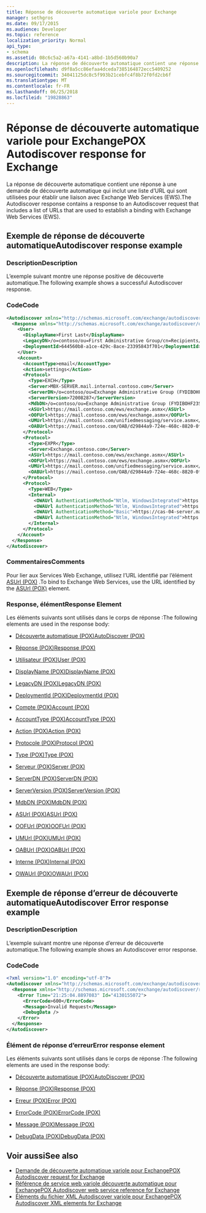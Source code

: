 ```yaml
---
title: Réponse de découverte automatique variole pour Exchange
manager: sethgros
ms.date: 09/17/2015
ms.audience: Developer
ms.topic: reference
localization_priority: Normal
api_type:
- schema
ms.assetid: 08c6c5a2-a67a-4141-a8bd-1b5d560b90a7
description: La réponse de découverte automatique contient une réponse à une demande de découverte automatique qui inclut une liste d’URL qui sont utilisées pour établir une liaison avec Exchange Web Services (EWS).
ms.openlocfilehash: d9f8a5cc86efaa4dceda7385164872ecc5409252
ms.sourcegitcommit: 34041125dc8c5f993b21cebfc4f8b72f0fd2cb6f
ms.translationtype: MT
ms.contentlocale: fr-FR
ms.lasthandoff: 06/25/2018
ms.locfileid: "19828863"
---
```

# <a name="pox-autodiscover-response-for-exchange"></a><span data-ttu-id="3adca-103">Réponse de découverte automatique variole pour Exchange</span><span class="sxs-lookup"><span data-stu-id="3adca-103">POX Autodiscover response for Exchange</span></span>

<span data-ttu-id="3adca-104">La réponse de découverte automatique contient une réponse à une demande de découverte automatique qui inclut une liste d’URL qui sont utilisées pour établir une liaison avec Exchange Web Services (EWS).</span><span class="sxs-lookup"><span data-stu-id="3adca-104">The Autodiscover response contains a response to an Autodiscover request that includes a list of URLs that are used to establish a binding with Exchange Web Services (EWS).</span></span>
  
## <a name="autodiscover-response-example"></a><span data-ttu-id="3adca-105">Exemple de réponse de découverte automatique</span><span class="sxs-lookup"><span data-stu-id="3adca-105">Autodiscover response example</span></span>

### <a name="description"></a><span data-ttu-id="3adca-106">Description</span><span class="sxs-lookup"><span data-stu-id="3adca-106">Description</span></span>

<span data-ttu-id="3adca-107">L’exemple suivant montre une réponse positive de découverte automatique.</span><span class="sxs-lookup"><span data-stu-id="3adca-107">The following example shows a successful Autodiscover response.</span></span>
  
### <a name="code"></a><span data-ttu-id="3adca-108">Code</span><span class="sxs-lookup"><span data-stu-id="3adca-108">Code</span></span>

```XML
<Autodiscover xmlns="http://schemas.microsoft.com/exchange/autodiscover/responseschema/2006">
  <Response xmlns="http://schemas.microsoft.com/exchange/autodiscover/outlook/responseschema/2006a">
    <User>
      <DisplayName>First Last</DisplayName>
      <LegacyDN>/o=contoso/ou=First Administrative Group/cn=Recipients/cn=iuser885646</LegacyDN>
      <DeploymentId>644560b8-a1ce-429c-8ace-23395843f701</DeploymentId>
    </User>
    <Account>
      <AccountType>email</AccountType>
      <Action>settings</Action>
      <Protocol>
        <Type>EXCH</Type>
        <Server>MBX-SERVER.mail.internal.contoso.com</Server>
        <ServerDN>/o=contoso/ou=Exchange Administrative Group (FYDIBOHF23SPDLT)/cn=Configuration/cn=Servers/cn=MBX-SERVER</ServerDN>
        <ServerVersion>72008287</ServerVersion>
        <MdbDN>/o=contoso/ou=Exchange Administrative Group (FYDIBOHF23SPDLT)/cn=Configuration/cn=Servers/cn=MBX-SERVER/cn=Microsoft Private MDB</MdbDN>
        <ASUrl>https://mail.contoso.com/ews/exchange.asmx</ASUrl>
        <OOFUrl>https://mail.contoso.com/ews/exchange.asmx</OOFUrl>
        <UMUrl>https://mail.contoso.com/unifiedmessaging/service.asmx</UMUrl>
        <OABUrl>https://mail.contoso.com/OAB/d29844a9-724e-468c-8820-0f7b345b767b/</OABUrl>
      </Protocol>
      <Protocol>
        <Type>EXPR</Type>
        <Server>Exchange.contoso.com</Server>
        <ASUrl>https://mail.contoso.com/ews/exchange.asmx</ASUrl>
        <OOFUrl>https://mail.contoso.com/ews/exchange.asmx</OOFUrl>
        <UMUrl>https://mail.contoso.com/unifiedmessaging/service.asmx</UMUrl>
        <OABUrl>https://mail.contoso.com/OAB/d29844a9-724e-468c-8820-0f7b345b767b/</OABUrl>
      </Protocol>
      <Protocol>
        <Type>WEB</Type>
        <Internal>
          <OWAUrl AuthenticationMethod="Ntlm, WindowsIntegrated">https://cas-01-server.mail.internal.contoso.com/owa</OWAUrl>
          <OWAUrl AuthenticationMethod="Ntlm, WindowsIntegrated">https://cas-02-server.mail.internal.contoso.com/owa</OWAUrl>
          <OWAUrl AuthenticationMethod="Basic">https://cas-04-server.mail.internal.contoso.com/owa</OWAUrl>
          <OWAUrl AuthenticationMethod="Ntlm, WindowsIntegrated">https://cas-05-server.mail.internal.contoso.com/owa</OWAUrl>
        </Internal>
      </Protocol>
    </Account>
  </Response>
</Autodiscover>
```

### <a name="comments"></a><span data-ttu-id="3adca-109">Commentaires</span><span class="sxs-lookup"><span data-stu-id="3adca-109">Comments</span></span>

<span data-ttu-id="3adca-110">Pour lier aux Services Web Exchange, utilisez l’URL identifié par l’élément [ASUrl (POX)](asurl-pox.md) .</span><span class="sxs-lookup"><span data-stu-id="3adca-110">To bind to Exchange Web Services, use the URL identified by the [ASUrl (POX)](asurl-pox.md) element.</span></span> 
  
### <a name="response-element"></a><span data-ttu-id="3adca-111">Response, élément</span><span class="sxs-lookup"><span data-stu-id="3adca-111">Response Element</span></span>

<span data-ttu-id="3adca-112">Les éléments suivants sont utilisés dans le corps de réponse :</span><span class="sxs-lookup"><span data-stu-id="3adca-112">The following elements are used in the response body:</span></span>
  
- [<span data-ttu-id="3adca-113">Découverte automatique (POX)</span><span class="sxs-lookup"><span data-stu-id="3adca-113">AutoDiscover (POX)</span></span>](autodiscover-pox.md)
    
- [<span data-ttu-id="3adca-114">Réponse (POX)</span><span class="sxs-lookup"><span data-stu-id="3adca-114">Response (POX)</span></span>](response-pox.md)
    
- [<span data-ttu-id="3adca-115">Utilisateur (POX)</span><span class="sxs-lookup"><span data-stu-id="3adca-115">User (POX)</span></span>](user-pox.md)
    
- [<span data-ttu-id="3adca-116">DisplayName (POX)</span><span class="sxs-lookup"><span data-stu-id="3adca-116">DisplayName (POX)</span></span>](displayname-pox.md)
    
- [<span data-ttu-id="3adca-117">LegacyDN (POX)</span><span class="sxs-lookup"><span data-stu-id="3adca-117">LegacyDN (POX)</span></span>](legacydn-pox.md)
    
- [<span data-ttu-id="3adca-118">DeploymentId (POX)</span><span class="sxs-lookup"><span data-stu-id="3adca-118">DeploymentId (POX)</span></span>](deploymentid-pox.md)
    
- [<span data-ttu-id="3adca-119">Compte (POX)</span><span class="sxs-lookup"><span data-stu-id="3adca-119">Account (POX)</span></span>](account-pox.md)
    
- [<span data-ttu-id="3adca-120">AccountType (POX)</span><span class="sxs-lookup"><span data-stu-id="3adca-120">AccountType (POX)</span></span>](accounttype-pox.md)
    
- [<span data-ttu-id="3adca-121">Action (POX)</span><span class="sxs-lookup"><span data-stu-id="3adca-121">Action (POX)</span></span>](action-pox.md)
    
- [<span data-ttu-id="3adca-122">Protocole (POX)</span><span class="sxs-lookup"><span data-stu-id="3adca-122">Protocol (POX)</span></span>](protocol-pox.md)
    
- [<span data-ttu-id="3adca-123">Type (POX)</span><span class="sxs-lookup"><span data-stu-id="3adca-123">Type (POX)</span></span>](type-pox.md)
    
- [<span data-ttu-id="3adca-124">Serveur (POX)</span><span class="sxs-lookup"><span data-stu-id="3adca-124">Server (POX)</span></span>](server-pox.md)
    
- [<span data-ttu-id="3adca-125">ServerDN (POX)</span><span class="sxs-lookup"><span data-stu-id="3adca-125">ServerDN (POX)</span></span>](serverdn-pox.md)
    
- [<span data-ttu-id="3adca-126">ServerVersion (POX)</span><span class="sxs-lookup"><span data-stu-id="3adca-126">ServerVersion (POX)</span></span>](serverversion-pox.md)
    
- [<span data-ttu-id="3adca-127">MdbDN (POX)</span><span class="sxs-lookup"><span data-stu-id="3adca-127">MdbDN (POX)</span></span>](mdbdn-pox.md)
    
- [<span data-ttu-id="3adca-128">ASUrl (POX)</span><span class="sxs-lookup"><span data-stu-id="3adca-128">ASUrl (POX)</span></span>](asurl-pox.md)
    
- [<span data-ttu-id="3adca-129">OOFUrl (POX)</span><span class="sxs-lookup"><span data-stu-id="3adca-129">OOFUrl (POX)</span></span>](oofurl-pox.md)
    
- [<span data-ttu-id="3adca-130">UMUrl (POX)</span><span class="sxs-lookup"><span data-stu-id="3adca-130">UMUrl (POX)</span></span>](umurl-pox.md)
    
- [<span data-ttu-id="3adca-131">OABUrl (POX)</span><span class="sxs-lookup"><span data-stu-id="3adca-131">OABUrl (POX)</span></span>](oaburl-pox.md)
    
- [<span data-ttu-id="3adca-132">Interne (POX)</span><span class="sxs-lookup"><span data-stu-id="3adca-132">Internal (POX)</span></span>](internal-pox.md)
    
- [<span data-ttu-id="3adca-133">OWAUrl (POX)</span><span class="sxs-lookup"><span data-stu-id="3adca-133">OWAUrl (POX)</span></span>](owaurl-pox.md)
    
## <a name="autodiscover-error-response-example"></a><span data-ttu-id="3adca-134">Exemple de réponse d’erreur de découverte automatique</span><span class="sxs-lookup"><span data-stu-id="3adca-134">Autodiscover Error response example</span></span>

### <a name="description"></a><span data-ttu-id="3adca-135">Description</span><span class="sxs-lookup"><span data-stu-id="3adca-135">Description</span></span>

<span data-ttu-id="3adca-136">L’exemple suivant montre une réponse d’erreur de découverte automatique.</span><span class="sxs-lookup"><span data-stu-id="3adca-136">The following example shows an Autodiscover error response.</span></span>
  
### <a name="code"></a><span data-ttu-id="3adca-137">Code</span><span class="sxs-lookup"><span data-stu-id="3adca-137">Code</span></span>

```XML
<?xml version="1.0" encoding="utf-8"?>
<Autodiscover xmlns="http://schemas.microsoft.com/exchange/autodiscover/responseschema/2006">
  <Response xmlns="http://schemas.microsoft.com/exchange/autodiscover/responseschema/2006">
    <Error Time="21:25:04.8897083" Id="4130155072">
      <ErrorCode>600</ErrorCode>
      <Message>Invalid Request</Message>
      <DebugData />
    </Error>
  </Response>
</Autodiscover>
```

### <a name="error-response-element"></a><span data-ttu-id="3adca-138">Élément de réponse d’erreur</span><span class="sxs-lookup"><span data-stu-id="3adca-138">Error response element</span></span>

<span data-ttu-id="3adca-139">Les éléments suivants sont utilisés dans le corps de réponse :</span><span class="sxs-lookup"><span data-stu-id="3adca-139">The following elements are used in the response body:</span></span>
  
- [<span data-ttu-id="3adca-140">Découverte automatique (POX)</span><span class="sxs-lookup"><span data-stu-id="3adca-140">AutoDiscover (POX)</span></span>](autodiscover-pox.md)
    
- [<span data-ttu-id="3adca-141">Réponse (POX)</span><span class="sxs-lookup"><span data-stu-id="3adca-141">Response (POX)</span></span>](response-pox.md)
    
- [<span data-ttu-id="3adca-142">Erreur (POX)</span><span class="sxs-lookup"><span data-stu-id="3adca-142">Error (POX)</span></span>](error-pox.md)
    
- [<span data-ttu-id="3adca-143">ErrorCode (POX)</span><span class="sxs-lookup"><span data-stu-id="3adca-143">ErrorCode (POX)</span></span>](errorcode-pox.md)
    
- [<span data-ttu-id="3adca-144">Message (POX)</span><span class="sxs-lookup"><span data-stu-id="3adca-144">Message (POX)</span></span>](message-pox.md)
    
- [<span data-ttu-id="3adca-145">DebugData (POX)</span><span class="sxs-lookup"><span data-stu-id="3adca-145">DebugData (POX)</span></span>](debugdata-pox.md)
    
## <a name="see-also"></a><span data-ttu-id="3adca-146">Voir aussi</span><span class="sxs-lookup"><span data-stu-id="3adca-146">See also</span></span>

- [<span data-ttu-id="3adca-147">Demande de découverte automatique variole pour Exchange</span><span class="sxs-lookup"><span data-stu-id="3adca-147">POX Autodiscover request for Exchange</span></span>](pox-autodiscover-request-for-exchange.md)
- [<span data-ttu-id="3adca-148">Référence de service web variole découverte automatique pour Exchange</span><span class="sxs-lookup"><span data-stu-id="3adca-148">POX Autodiscover web service reference for Exchange</span></span>](pox-autodiscover-web-service-reference-for-exchange.md) 
- [<span data-ttu-id="3adca-149">Éléments du fichier XML Autodiscover variole pour Exchange</span><span class="sxs-lookup"><span data-stu-id="3adca-149">POX Autodiscover XML elements for Exchange</span></span>](pox-autodiscover-xml-elements-for-exchange.md)

